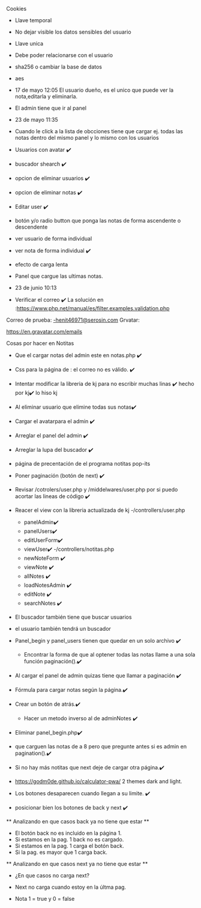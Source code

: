 Cookies
- Llave temporal
- No dejar visible los datos sensibles del usuario
- Llave unica
- Debe poder relacionarse con el usuario
- sha256 o cambiar la base de datos
- aes
- 17 de mayo 12:05 El usuario dueño, es el unico que puede ver la nota,editarla y eliminarla.
- El admin tiene que ir al panel

- 23 de mayo 11:35
- Cuando le click a la lista de obcciones tiene que cargar ej. todas las notas dentro del mismo panel y lo mismo con los usuarios


- Usuarios con avatar ✔️
- buscador shearch ✔️
- opcion de eliminar usuarios ✔️
- opcion de eliminar notas ✔️
- Editar user ✔️
- botón y/o radio button que ponga las notas de forma ascendente o descendente

- ver usuario de forma individual
- ver nota de forma individual ✔️
- efecto de carga lenta
- Panel que cargue las ultimas notas.

- 23 de junio 10:13
- Verificar el correo ✔️
La solución en :https://www.php.net/manual/es/filter.examples.validation.php

Correo de prueba:
 -henit46971@serosin.com
 Grvatar:

 https://en.gravatar.com/emails

Cosas por hacer en Notitas

- Que el cargar notas del admin este en notas.php  ✔️
- Css para la página de : el correo no es válido. ✔️
- Intentar modificar la libreria de kj para no escribir muchas linas ✔️ hecho por kj✔️ lo hiso kj
- Al eliminar usuario que elimine todas sus notas✔️
- Cargar el avatarpara el admin ✔️
- Arreglar el panel del admin ✔️
- Arreglar la lupa del buscador ✔️
- página de precentación de el programa notitas pop-its
- Poner paginación (botón de next) ✔️
- Revisar /cotrolers/user.php y /middelwares/user.php por si puedo acortar las lineas de código ✔️

- Reacer el view con la libreria actualizada de kj
-/controllers/user.php
    - panelAdmin✔️
    - panelUsers✔️
    - editUserForm✔️
    - viewUser✔️
-/controllers/notitas.php
    - newNoteForm ✔️
    - viewNote ✔️
    - allNotes ✔️
    - loadNotesAdmin ✔️
    - editNote ✔️
    - searchNotes ✔️

- El buscador también tiene que buscar usuarios
- el usuario también tendrá un buscador
- Panel_begin y panel_users tienen que quedar en un solo archivo ✔️
  - Encontrar la forma de que al optener todas las notas llame a una sola función paginación().✔️
- Al cargar el panel de admin quizas tiene que llamar a paginación ✔️
- Fórmula para cargar notas según la página.✔️
- Crear un botón de atrás.✔️
  - Hacer un metodo inverso al de adminNotes ✔️
- Eliminar panel_begin.php✔️
- que carguen las notas de a 8 pero que pregunte antes si es admin en pagination().✔️
- Si no hay más notitas que next deje de cargar otra página.✔️
- https://godm0de.github.io/calculator-pwa/ 2 themes dark and light.


- Los botones desaparecen cuando llegan a su limite. ✔️
- posicionar bien los botones de back y next ✔️

** Analizando en que casos back ya no tiene que estar **

- El botón back no es incluido en la página 1.
- Si estamos en la pag. 1 back no es cargado.
- Si estamos en la pag. 1 carga el botón back.
- Si la pag. es mayor que 1 carga back.


** Analizando en que casos next ya no tiene que estar **

- ¿En que casos no carga next?

- Next no carga cuando estoy en la últma pag.
- Nota  1 = true y 0 = false
